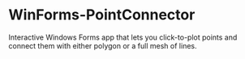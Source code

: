 # WinForms-PointConnector
Interactive Windows Forms app that lets you click-to-plot points and connect them with either polygon or a full mesh of lines. 
